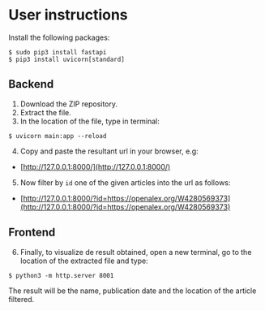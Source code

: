 # User instructions

Install the following packages:

```
$ sudo pip3 install fastapi
$ pip3 install uvicorn[standard]
```

## Backend

1. Download the ZIP repository.
2. Extract the file.
3. In the location of the file, type in terminal:

```
$ uvicorn main:app --reload
```

4. Copy and paste the resultant url in your browser, e.g:

 * [http://127.0.0.1:8000/](http://127.0.0.1:8000/)



5. Now filter by `id` one of the given articles into the url as follows:

 * [http://127.0.0.1:8000/?id=https://openalex.org/W4280569373](http://127.0.0.1:8000/?id=https://openalex.org/W4280569373)

## Frontend

6. Finally, to visualize de result obtained, open a new terminal, go to the location of the extracted file and type:

```
$ python3 -m http.server 8001
```

The result will be the name, publication date and the location of the article filtered.
